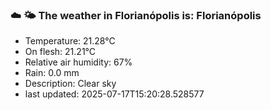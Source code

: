 ### ☁️ 🌤️  The weather in Florianópolis is: Florianópolis

- Temperature: 21.28°C
- On flesh: 21.21°C
- Relative air humidity: 67%
- Rain: 0.0 mm
- Description: Clear sky
- last updated: 2025-07-17T15:20:28.528577
